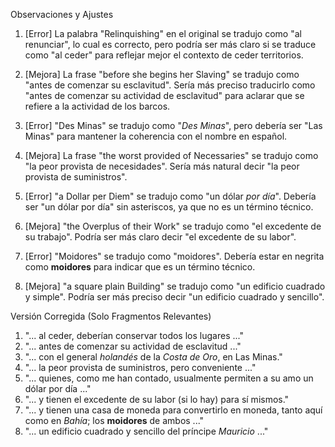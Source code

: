 Observaciones y Ajustes

1. [Error] La palabra "Relinquishing" en el original se tradujo como "al renunciar", lo cual es correcto, pero podría ser más claro si se traduce como "al ceder" para reflejar mejor el contexto de ceder territorios.

2. [Mejora] La frase "before she begins her Slaving" se tradujo como "antes de comenzar su esclavitud". Sería más preciso traducirlo como "antes de comenzar su actividad de esclavitud" para aclarar que se refiere a la actividad de los barcos.

3. [Error] "Des Minas" se tradujo como "*Des Minas*", pero debería ser "Las Minas" para mantener la coherencia con el nombre en español.

4. [Mejora] La frase "the worst provided of Necessaries" se tradujo como "la peor provista de necesidades". Sería más natural decir "la peor provista de suministros".

5. [Error] "a Dollar per Diem" se tradujo como "un dólar *por día*". Debería ser "un dólar por día" sin asteriscos, ya que no es un término técnico.

6. [Mejora] "the Overplus of their Work" se tradujo como "el excedente de su trabajo". Podría ser más claro decir "el excedente de su labor".

7. [Error] "Moidores" se tradujo como "moidores". Debería estar en negrita como **moidores** para indicar que es un término técnico.

8. [Mejora] "a square plain Building" se tradujo como "un edificio cuadrado y simple". Podría ser más preciso decir "un edificio cuadrado y sencillo".

Versión Corregida (Solo Fragmentos Relevantes)

1. "... al ceder, deberían conservar todos los lugares ..."
2. "... antes de comenzar su actividad de esclavitud ..."
3. "... con el general *holandés* de la *Costa de Oro*, en Las Minas."
4. "... la peor provista de suministros, pero conveniente ..."
5. "... quienes, como me han contado, usualmente permiten a su amo un dólar por día ..."
6. "... y tienen el excedente de su labor (si lo hay) para sí mismos."
7. "... y tienen una casa de moneda para convertirlo en moneda, tanto aquí como en *Bahía*; los **moidores** de ambos ..."
8. "... un edificio cuadrado y sencillo del príncipe *Mauricio* ..."